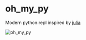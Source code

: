 # oh_my_py

Modern python repl inspired by [julia](https://github.com/JuliaLang/julia)

![oh_my_py](https://i.imgur.com/TrGrwVu.png)